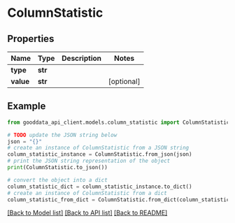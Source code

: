 # ColumnStatistic


## Properties

Name | Type | Description | Notes
------------ | ------------- | ------------- | -------------
**type** | **str** |  | 
**value** | **str** |  | [optional] 

## Example

```python
from gooddata_api_client.models.column_statistic import ColumnStatistic

# TODO update the JSON string below
json = "{}"
# create an instance of ColumnStatistic from a JSON string
column_statistic_instance = ColumnStatistic.from_json(json)
# print the JSON string representation of the object
print(ColumnStatistic.to_json())

# convert the object into a dict
column_statistic_dict = column_statistic_instance.to_dict()
# create an instance of ColumnStatistic from a dict
column_statistic_from_dict = ColumnStatistic.from_dict(column_statistic_dict)
```
[[Back to Model list]](../README.md#documentation-for-models) [[Back to API list]](../README.md#documentation-for-api-endpoints) [[Back to README]](../README.md)


